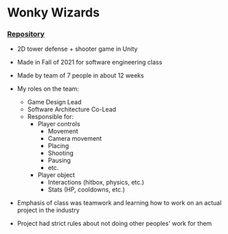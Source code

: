 # Wonky Wizards

### [Repository](https://github.com/Bloonagins/WonkyWizards)

- 2D tower defense + shooter game in Unity

- Made in Fall of 2021 for software engineering class

- Made by team of 7 people in about 12 weeks

- My roles on the team:
	- Game Design Lead
	- Software Architecture Co-Lead
	- Responsible for:
		- Player controls
			- Movement
			- Camera movement
			- Placing
			- Shooting
			- Pausing
			- etc.
		- Player object
			- Interactions (hitbox, physics, etc.)
			- Stats (HP, cooldowns, etc.)

- Emphasis of class was teamwork and learning how to work on an actual project in the industry

- Project had strict rules about not doing other peoples' work for them
